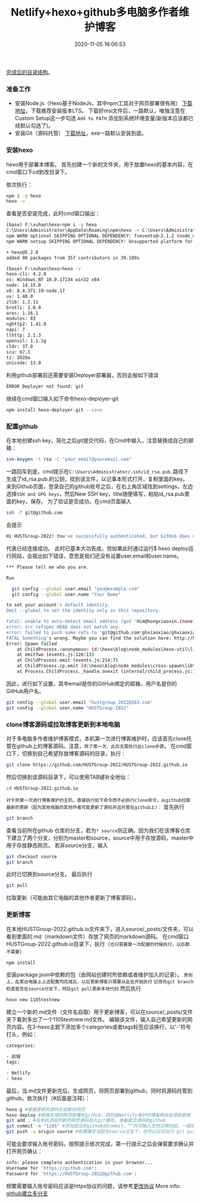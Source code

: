 ﻿---
title: Netlify+hexo+github多电脑多作者维护博客
date: 2020-11-05 16:06:53

categories:

- 前端
tags:

- Netlify
- hexo
---
[完成后的目录结构](https://github.com/HUSTGroup-2022/HUSTGroup-2022.github.io)。



### 准备工作
* 安装Node.js（Hexo基于NodeJs，其中npm工具对于网页部署很有用）
  [下载地址](https://nodejs.org/en/)，下载推荐安装版本LTS。
  下载好msi文件后，一路默认，唯独注意在Custom Setup这一步勾选 `Add to PATH` 添加到系统环境变量(新版本应该都已经默认勾选了)。
* 安装Git（源码托管）
  [下载地址](https://git-for-windows.github.io/)，exe一路默认安装到底。

### 安装hexo
hexo用于部署本博客。
首先创建一个新的文件夹，用于放置hexo的基本内容，在cmd窗口下cd到改目录下。

依次执行：
``` bash
npm i -g hexo
hexo -v
```

查看是否安装完成，此时cmd窗口输出：
```bash
(base) F:\xuhao\hexo>npm i -g hexo
C:\Users\Administrator\AppData\Roaming\npm\hexo -> C:\Users\Administrator\AppData\Roaming\npm\node_modules\hexo\bin\hexo
npm WARN optional SKIPPING OPTIONAL DEPENDENCY: fsevents@~2.1.2 (node_modules\hexo\node_modules\chokidar\node_modules\fsevents):
npm WARN notsup SKIPPING OPTIONAL DEPENDENCY: Unsupported platform for fsevents@2.1.3: wanted {"os":"darwin","arch":"any"} (current: {"os":"win32","arch":"x64"})

+ hexo@5.2.0
added 90 packages from 357 contributors in 39.189s

(base) F:\xuhao\hexo>hexo -v
hexo-cli: 4.2.0
os: Windows_NT 10.0.17134 win32 x64
node: 14.15.0
v8: 8.4.371.19-node.17
uv: 1.40.0
zlib: 1.2.11
brotli: 1.0.9
ares: 1.16.1
modules: 83
nghttp2: 1.41.0
napi: 7
llhttp: 2.1.3
openssl: 1.1.1g
cldr: 37.0
icu: 67.1
tz: 2020a
unicode: 13.0
```

利用github部署前还需要安装Deployer部署器，否则会报如下错误
``` bash
ERROR Deployer not found: git
```

继续在cmd窗口输入如下命令hexo-deployer-git
``` bash
npm install hexo-deployer-git --save
```


### 配置github
在本地创建ssh key，简化之后git提交代码，在Cmd中输入，注意替换成自己的邮箱：
```bash
ssh-keygen -t rsa -C "your_email@youremail.com"
```
一路回车到底，cmd提示在`C:\Users\Administrator/.ssh/id_rsa.pub.`路径下生成了id_rsa.pub.的公钥，找到该文件，以记事本形式打开，复制里面的key。
来到Github页面，登录自己的github账号之后，在右上角区域找到settings，左边选择`SSH and GPG keys`，然后New SSH key，title随便填写，粘贴id_rsa.pub里面的key，保存。
为了验证是否成功，在cmd页面输入
```bash
ssh -T git@github.com
```
会提示
```bash
Hi HUSTGroup-2022! You've successfully authenticated, but GitHub does not provide shell access.
```
代表已经连接成功。
此时已基本大功告成，但如果此时通过运行$ hexo deploy运行网站，会报出如下错误，意思是我们还没有设置user.email和user.name。
```bash
*** Please tell me who you are.

Run

  git config --global user.email "you@example.com"
  git config --global user.name "Your Name"

to set your account's default identity.
Omit --global to set the identity only in this repository.

fatal: unable to auto-detect email address (got 'Him@hongxiaoxin.(none)')
error: src refspec HEAD does not match any.
error: failed to push some refs to 'git@github.com:ghxiaoxiao/ghxiaoxiao.github.io'
FATAL Something's wrong. Maybe you can find the solution here: http://hexo.io/docs/troubleshooting.html
Error: Spawn failed
    at ChildProcess.<anonymous> (d:\hexo\blog\node_modules\hexo-util\lib\spawn.js:52:19)
    at emitTwo (events.js:126:13)
    at ChildProcess.emit (events.js:214:7)
    at ChildProcess.cp.emit (d:\hexo\blog\node_modules\cross-spawn\lib\enoent.js:40:29)
    at Process.ChildProcess._handle.onexit (internal/child_process.js:198:12)
```
因此，进行如下设置，其中email是你的GitHub绑定的邮箱，用户名是你的GitHub用户名。
```bash
git config --global user.email "hustgroup_2022@163.com"
git config --global user.name "HUSTGroup-2022"
```

### clone博客源码或拉取博客更新到本地电脑
对于多电脑多作者维护博客模式，本机第一次进行博客维护时，应该首先clone托管在github上的博客源码。注意，`除了第一次，此后无需执行此clone步骤`。
在cmd窗口下，切换到自己希望存放博客源码的目录，执行：
```bash
git clone https://github.com/HUSTGroup-2022/HUSTGroup-2022.github.io
```
然后切换到该源码目录下，可以使用TAB键补全地址：
```bash
cd HUSTGroup-2022.github.io
```
`对于非第一次进行博客维护的主机，直接执行如下命令而不必执行clone命令，从github拉取最新的更新（因为其他电脑的其他作者可能更新了源码并且托管在github上)：`
首先执行
```bash
git branch
```
查看当前所在github 仓库的分支，若为`* source`则正确。因为我们在该博客仓库下建立了两个分支，分别为master和source，source中用于存放源码，master中用于存放静态网页。
若非source分支，输入
```bash
git checkout source
git branch
```
此时已切换到source分支。
最后执行
```bash
git pull
```
拉取更新（可能由其它电脑的其他作者更新了博客源码）。

### 更新博客
在本地HUSTGroup-2022.github.io文件夹下，进入source/_posts/文件夹，可以看到里面的.md（markdown文件）存放了网页的markdown源码。
在cmd窗口HUSTGroup-2022.github.io目录下，执行（`也只需要第一次配置的时候执行，以后都不需要`）
```bash
npm install
```
安装package.json中依赖的包（由网站创建时所依赖或者维护加入的记录）。
`原则上，在某台电脑上上述配置均完成后，以后更新博客只需要从此处开始执行`
`记得先git branch检查是否在source分支下，然后git pull更新本地代码`
然后执行
```bash
hexo new 1105testnew
```
建立一个新的.md文件（文件名自取）用于更新博客，可以在source/_posts/文件夹下看到多出了一个1105testnew.md文件。
编辑该文件，输入自己希望更新的网页内容。在3-hexo主题下添加多个categories或者tags标签应该换行，以'-'符号打头，例如：
```bash
categories:

- 前端
tags:

- Netlify
- hexo
```
最后，当.md文件更新完后，生成网页，将网页部署到github，同时将源码托管到github。依次执行（#后面是注释）：
```bash
hexo g #根据更新的源码生成新的网页
hexo deploy #根据生成的网页部署到github，同时由Netlify维护的博客网站会得到更新
git add . #将本机添加的新的网页源码加入git缓存，准备提交源码到github
git commit -m "1105" #添加提交到github的commit，“”内可输入任何注释内容，一般情况下不可省略
git push -u origin source #如果确定当前在source分支下，也可以仅仅执行 git push指令
```
可能会要求输入账号密码，按照提示依次完成，第一行提示之后会弹窗要求确认并打开网页确认：
```bash
info: please complete authentication in your browser...
Username for 'https://github.com':
Password for 'https://HUSTGroup-2022@github.com':
```
频繁需要输入账号密码应该是https协议的问题，请参考[更改协议](https://blog.csdn.net/whbing1471/article/details/52066688)
More info: [github建立多分支](https://www.pianshen.com/article/8216193907/)
